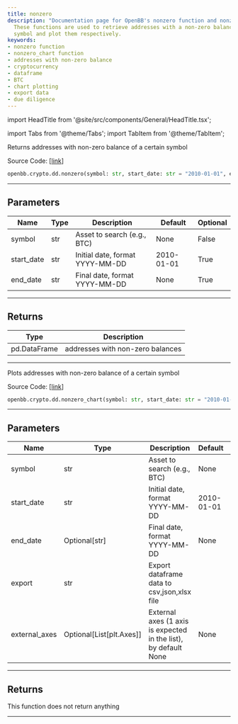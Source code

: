 ```yaml
---
title: nonzero
description: "Documentation page for OpenBB's nonzero function and nonzero_chart function."
  These functions are used to retrieve addresses with a non-zero balance of a certain
  symbol and plot them respectively.
keywords:
- nonzero function
- nonzero_chart function
- addresses with non-zero balance
- cryptocurrency
- dataframe
- BTC
- chart plotting
- export data
- due diligence
---
```


import HeadTitle from '@site/src/components/General/HeadTitle.tsx';

<HeadTitle title="crypto.dd.nonzero - Reference | OpenBB SDK Docs" />

import Tabs from '@theme/Tabs';
import TabItem from '@theme/TabItem';

<Tabs>
<TabItem value="model" label="Model" default>

Returns addresses with non-zero balance of a certain symbol

Source Code: [[link](https://github.com/OpenBB-finance/OpenBBTerminal/tree/main/openbb_terminal/cryptocurrency/due_diligence/glassnode_model.py#L249)]

```python
openbb.crypto.dd.nonzero(symbol: str, start_date: str = "2010-01-01", end_date: Optional[str] = None)
```

---

## Parameters

| Name | Type | Description | Default | Optional |
| ---- | ---- | ----------- | ------- | -------- |
| symbol | str | Asset to search (e.g., BTC) | None | False |
| start_date | str | Initial date, format YYYY-MM-DD | 2010-01-01 | True |
| end_date | str | Final date, format YYYY-MM-DD | None | True |


---

## Returns

| Type | Description |
| ---- | ----------- |
| pd.DataFrame | addresses with non-zero balances |
---

</TabItem>
<TabItem value="view" label="Chart">

Plots addresses with non-zero balance of a certain symbol

Source Code: [[link](https://github.com/OpenBB-finance/OpenBBTerminal/tree/main/openbb_terminal/cryptocurrency/due_diligence/glassnode_view.py#L96)]

```python
openbb.crypto.dd.nonzero_chart(symbol: str, start_date: str = "2010-01-01", end_date: Optional[str] = None, export: str = "", external_axes: Optional[List[matplotlib.axes._axes.Axes]] = None)
```

---

## Parameters

| Name | Type | Description | Default | Optional |
| ---- | ---- | ----------- | ------- | -------- |
| symbol | str | Asset to search (e.g., BTC) | None | False |
| start_date | str | Initial date, format YYYY-MM-DD | 2010-01-01 | True |
| end_date | Optional[str] | Final date, format YYYY-MM-DD | None | True |
| export | str | Export dataframe data to csv,json,xlsx file |  | True |
| external_axes | Optional[List[plt.Axes]] | External axes (1 axis is expected in the list), by default None | None | True |


---

## Returns

This function does not return anything

---

</TabItem>
</Tabs>
